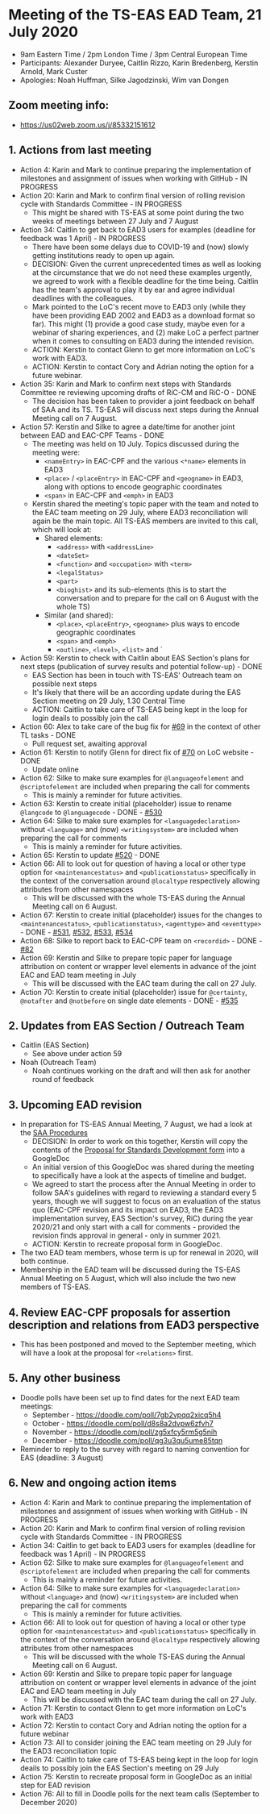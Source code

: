 # Meeting of the TS-EAS EAD Team, 21 July 2020
- 9am Eastern Time / 2pm London Time / 3pm Central European Time
- Participants: Alexander Duryee, Caitlin Rizzo, Karin Bredenberg, Kerstin Arnold, Mark Custer 
- Apologies: Noah Huffman, Silke Jagodzinski, Wim van Dongen

## Zoom meeting info:
- https://us02web.zoom.us/j/85332151612

## 1. Actions from last meeting
- Action 4: Karin and Mark to continue preparing the implementation of milestones and assignment of issues when working with GitHub - IN PROGRESS
- Action 20: Karin and Mark to confirm final version of rolling revision cycle with Standards Committee - IN PROGRESS
  - This might be shared with TS-EAS at some point during the two weeks of meetings between 27 July and 7 August
- Action 34: Caitlin to get back to EAD3 users for examples (deadline for feedback was 1 April) - IN PROGRESS
  - There have been some delays due to COVID-19 and (now) slowly getting institutions ready to open up again. 
  - DECISION: Given the current unprecedented times as well as looking at the circumstance that we do not need these examples urgently, we agreed to work with a flexible deadline for the time being. Caitlin has the team's approval to play it by ear and agree individual deadlines with the colleagues.
  - Mark pointed to the LoC's recent move to EAD3 only (while they have been providing EAD 2002 and EAD3 as a download format so far). This might (1) provide a good case study, maybe even for a webinar of sharing experiences, and (2) make LoC a perfect partner when it comes to consulting on EAD3 during the intended revision.
  - ACTION: Kerstin to contact Glenn to get more information on LoC's work with EAD3.
  - ACTION: Kerstin to contact Cory and Adrian noting the option for a future webinar.
- Action 35: Karin and Mark to confirm next steps with Standards Committee re reviewing upcoming drafts of RiC-CM and RiC-O - DONE
  - The decision has been taken to provider a joint feedback on behalf of SAA and its TS. TS-EAS will discuss next steps during the Annual Meeting call on 7 August.
- Action 57: Kerstin and Silke to agree a date/time for another joint between EAD and EAC-CPF Teams - DONE
  - The meeting was held on 10 July. Topics discussed during the meeting were:
    - `<nameEntry>` in EAC-CPF and the various `<*name>` elements in EAD3
    - `<place>` / `<placeEntry>` in EAC-CPF and `<geogname>` in EAD3, along with options to encode geographic coordinates
    - `<span>` in EAC-CPF and `<emph>` in EAD3
  - Kerstin shared the meeting's topic paper with the team and noted to the EAC team meeting on 29 July, where EAD3 reconciliation will again be the main topic. All TS-EAS members are invited to this call, which will look at:
    - Shared elements:
      - `<address>` with `<addressLine>`
      - `<dateSet>`
      - `<function>` and `<occupation>` with `<term>`
      - `<legalStatus>`
      - `<part>`
      - `<bioghist>` and its sub-elements (this is to start the conversation and to prepare for the call on 6 August with the whole TS)
    - Similar (and shared):
      - `<place>`, `<placeEntry>`, `<geogname>` plus ways to encode geographic coordinates
      - `<span>` and `<emph>`
      - `<outline>`, `<level>`, `<list>` and `<item>
- Action 59: Kerstin to check with Caitlin about EAS Section's plans for next steps (publication of survey results and potential follow-up) - DONE
  - EAS Section has been in touch with TS-EAS' Outreach team on possible next steps
  - It's likely that there will be an according update during the EAS Section meeting on 29 July, 1.30 Central Time
  - ACTION: Caitlin to take care of TS-EAS being kept in the loop for login deails to possibly join the call 
- Action 60: Alex to take care of the bug fix for [#69](https://github.com/SAA-SDT/EAS-TagLibraries/issues/69) in the context of other TL tasks - DONE
  - Pull request set, awaiting approval
- Action 61: Kerstin to notify Glenn for direct fix of [#70](https://github.com/SAA-SDT/EAS-TagLibraries/issues/70) on LoC website - DONE
  - Update online
- Action 62: Silke to make sure examples for `@languageofelement` and `@scriptofelement` are included when preparing the call for comments
  - This is mainly a reminder for future activities.
- Action 63: Kerstin to create initial (placeholder) issue to rename `@langcode` to `@languagecode` - DONE - [#530](https://github.com/SAA-SDT/EAD3/issues/530)  
- Action 64: Silke to make sure examples for `<languagedeclaration>` without `<language>` and (now) `<writingsystem>` are included when preparing the call for comments
  - This is mainly a reminder for future activities.
- Action 65: Kerstin to update [#520](https://github.com/SAA-SDT/EAD3/issues/520) - DONE  
- Action 66: All to look out for question of having a local or other type option for `<maintenancestatus>` and `<publicationstatus>` specifically in the context of the conversation around `@localtype` respectively allowing attributes from other namespaces
  - This will be discussed with the whole TS-EAS during the Annual Meeting call on 6 August.
- Action 67: Kerstin to create initial (placeholder) issues for the changes to `<maintenancestatus>`, `<publicationstatus>`, `<agenttype>` and `<eventtype>` - DONE - [#531](https://github.com/SAA-SDT/EAD3/issues/531), [#532](https://github.com/SAA-SDT/EAD3/issues/532), [#533](https://github.com/SAA-SDT/EAD3/issues/533), [#534](https://github.com/SAA-SDT/EAD3/issues/534) 
- Action 68: Silke to report back to EAC-CPF team on `<recordid>` - DONE - [#82](https://github.com/SAA-SDT/eac-cpf-schema/issues/82)
- Action 69: Kerstin and Silke to prepare topic paper for language attribution on content or wrapper level elements in advance of the joint EAC and EAD team meeting in July
  - This will be discussed with the EAC team during the call on 27 July.
- Action 70: Kerstin to create initial (placeholder) issue for `@certainty`, `@notafter` and `@notbefore` on single date elements - DONE - [#535](https://github.com/SAA-SDT/EAD3/issues/535)

## 2. Updates from EAS Section / Outreach Team
- Caitlin (EAS Section)
  - See above under action 59
- Noah (Outreach Team)
  - Noah continues working on the draft and will then ask for another round of feedback

## 3. Upcoming EAD revision
- In preparation for TS-EAS Annual Meeting, 7 August, we had a look at the [SAA Procedures](https://www2.archivists.org/governance/handbook/section7/groups/Standards/Procedures-Review-Approval-SAA-Developed-Standard)
  - DECISION: In order to work on this together, Kerstin will copy the contents of the [Proposal for Standards Development form](https://www2.archivists.org/standards/proposal-for-standards-development) into a GoogleDoc
  - An initial version of this GoogleDoc was shared during the meeting to specifically have a look at the aspects of timeline and budget.
  - We agreed to start the process after the Annual Meeting in order to follow SAA's guidelines with regard to reviewing a standard every 5 years, though we will suggest to focus on an evaluation of the status quo (EAC-CPF revision and its impact on EAD3, the EAD3 implementation survey, EAS Section's survey, RiC) during the year 2020/21 and only start with a call for comments - provided the revision finds approval in general - only in summer 2021.
  - ACTION: Kerstin to recreate proposal form in GoogleDoc.
- The two EAD team members, whose term is up for renewal in 2020, will both continue.
- Membership in the EAD team will be discussed during the TS-EAS Annual Meeting on 5 August, which will also include the two new members of TS-EAS.

## 4. Review EAC-CPF proposals for assertion description and relations from EAD3 perspective
- This has been postponed and moved to the September meeting, which will have a look at the proposal for `<relations>` first.

## 5. Any other business
- Doodle polls have been set up to find dates for the next EAD team meetings:
  - September - https://doodle.com/poll/7gb2vpqq2xicq5h4
  - October - https://doodle.com/poll/d8s8a2dvpw6zfvh7
  - November - https://doodle.com/poll/zg5xfcy5rm5g5nih
  - December - https://doodle.com/poll/qg3u3qu5ume85tqn
- Reminder to reply to the survey with regard to naming convention for EAS (deadline: 3 August)

## 6. New and ongoing action items
- Action 4: Karin and Mark to continue preparing the implementation of milestones and assignment of issues when working with GitHub - IN PROGRESS
- Action 20: Karin and Mark to confirm final version of rolling revision cycle with Standards Committee - IN PROGRESS
- Action 34: Caitlin to get back to EAD3 users for examples (deadline for feedback was 1 April) - IN PROGRESS
- Action 62: Silke to make sure examples for `@languageofelement` and `@scriptofelement` are included when preparing the call for comments
  - This is mainly a reminder for future activities.
- Action 64: Silke to make sure examples for `<languagedeclaration>` without `<language>` and (now) `<writingsystem>` are included when preparing the call for comments
  - This is mainly a reminder for future activities.
- Action 66: All to look out for question of having a local or other type option for `<maintenancestatus>` and `<publicationstatus>` specifically in the context of the conversation around `@localtype` respectively allowing attributes from other namespaces
  - This will be discussed with the whole TS-EAS during the Annual Meeting call on 6 August.
- Action 69: Kerstin and Silke to prepare topic paper for language attribution on content or wrapper level elements in advance of the joint EAC and EAD team meeting in July
  - This will be discussed with the EAC team during the call on 27 July.
- Action 71: Kerstin to contact Glenn to get more information on LoC's work with EAD3
- Action 72: Kerstin to contact Cory and Adrian noting the option for a future webinar
- Action 73: All to consider joining the EAC team meeting on 29 July for the EAD3 reconciliation topic
- Action 74: Caitlin to take care of TS-EAS being kept in the loop for login deails to possibly join the EAS Section's meeting on 29 July 
- Action 75: Kerstin to recreate proposal form in GoogleDoc as an initial step for EAD revision
- Action 76: All to fill in Doodle polls for the next team calls (September to December 2020)

